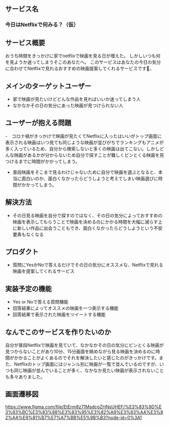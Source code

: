 ## サービス名
### 今日はNetflixで何みる？（仮）

## サービス概要
おうち時間をきっかけに家でnetflixで映画を見る日が増えた。
しかしいつも何を見ようか迷ってしまうそこのあなたへ。
このサービスはあなたの今日の気分に合わせてNetflixで見れるおすすめの映画提案してくれるサービスです。

## メインのターゲットユーザー
- 家で映画が見たいけどどんな作品を見ればいいか迷ってしまう人
- なかなかその日の気分にあった映画が見つけられない人

## ユーザーが抱える問題
-　コロナ禍がきっかけで映画が見たくてNetflixに入ったはいいがトップ画面に表示される映画はいつ見ても同じような映画が並びがちでランキングもアニメが多く入っているため、自分から検索しないと多くの映画は出てこない。しかしどんな映画があるかが分からないため自分で探すことが難しくピンとくる映画を見つけるまでに時間がかかってしまう。

- 普段映画をそこまで見るわけじゃないために自分で映画を選ぶとなると、本当に面白いのか、面白くなかったらどうしようと考えてしまい映画選びに時間がかかってしまう。

## 解決方法
- その日見る映画を自分で探すのではなく、その日の気分によっておすすめの映画を表示してもらうことで映画を決めるのにかかる時間を大幅に減らす上に新しい作品に出会うこともでき、面白くなかったらどうしようという不安要素もなくなる

## プロダクト
- 質問にYesかNoで答えるだけでその日の気分にオススメな、Netflixで見れる映画を提案してくれるサービス

## 実装予定の機能
- Yes or Noで答える質問機能
- 回答結果によってオススメの映画を一つ表示する機能
- 回答結果で表示された映画をツイートする機能

## なんでこのサービスを作りたいのか

自分が普段Netflixで映画を見ていて、なかなかその日の気分にピンとくる映画が見つからないことがあり10分、15分画面を眺めながら見る映画を決めるのに時間がかかることがよくあるのでそれを解決したいと感じたのがきっかけです。また、Netflixのトップ画面にはジャンル別に映画が一覧で並んでいるのですが、いつも同じ映画が並んでいることが多く、なかなか見たい映画が表示されないことも多々ありました。

## 画面遷移図
https://www.figma.com/file/EtErm8z71MsdcgZHNsUHEF/%E3%83%9D%E3%83%BC%E3%83%88%E3%83%95%E3%82%A9%E3%83%AA%E3%82%AA%E9%81%B7%E7%A7%BB%E5%9B%B3?node-id=0%3A1